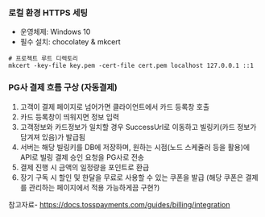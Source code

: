 ### 로컬 환경 HTTPS 세팅

- 운영체제: Windows 10
- 필수 설치: chocolatey & mkcert

```
# 프로젝트 루트 디렉토리
mkcert -key-file key.pem -cert-file cert.pem localhost 127.0.0.1 ::1
```

### PG사 결제 흐름 구상 (자동결제)

1. 고객이 결제 페이지로 넘어가면 클라이언트에서 카드 등록창 호출
2. 카드 등록창이 띄워지면 정보 입력
3. 고객정보와 카드정보가 일치할 경우 SuccessUrl로 이동하고 빌링키(카드 정보가 담겨져 있음)가 발급됨
4. 서버는 해당 빌링키를 DB에 저장하며, 원하는 시점(노드 스케쥴러 등을 활용)에 API로 빌링 결제 승인 요청을 PG사로 전송
5. 결제 진행 시 금액의 일정량을 포인트로 환급
6. 장기 구독 시 할인 및 한달을 무료로 사용할 수 있는 쿠폰을 발급 (해당 쿠폰은 결제를 관리하는 페이지에서 적용 가능하게끔 구현?)

참고자료- https://docs.tosspayments.com/guides/billing/integration
